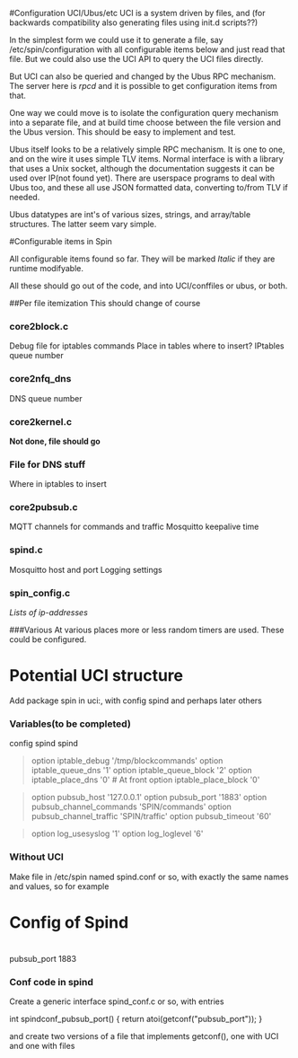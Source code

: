 #Configuration UCI/Ubus/etc
UCI is a system driven by files, and (for backwards compatibility also generating files using init.d scripts??)

In the simplest form we could use it to generate a file, say /etc/spin/configuration with all configurable items below and just read that file.
But we could also use the UCI API to query the UCI files directly.

But UCI can also be queried and changed by the Ubus RPC mechanism. The server here is *rpcd* and it is possible to get configuration items from that.

One way we could move is to isolate the configuration query mechanism into a separate file, and at build time choose between the file version and the Ubus version. This should be easy to implement and test.

Ubus itself looks to be a relatively simple RPC mechanism. It is one to one, and on the wire it uses simple TLV items. Normal interface is with a library that uses a Unix socket, although the documentation suggests it can be used over IP(not found yet). There are userspace programs to deal with Ubus too, and these all use JSON formatted data, converting to/from TLV if needed.

Ubus datatypes are int's of various sizes, strings, and array/table structures. The latter seem vary simple.

#Configurable items in Spin

All configurable items found so far. They will be marked *Italic* if they are runtime modifyable.

All these should go out of the code, and into UCI/conffiles or ubus, or both.

##Per file itemization
This should change of course

### core2block.c
Debug file for iptables commands
Place in tables where to insert?
IPtables queue number

### core2nfq_dns
DNS queue number

### core2kernel.c

**Not done, file should go**
### File for DNS stuff
Where in iptables to insert

### core2pubsub.c

MQTT channels for commands and traffic
Mosquitto keepalive time

### spind.c

Mosquitto host and port
Logging settings

### spin_config.c
*Lists of ip-addresses*

###Various
At various places more or less random timers are used. These could be configured.

# Potential UCI structure

Add package spin in uci:, with config spind and perhaps later others


### Variables(to be completed)
config spind spind
>option iptable_debug '/tmp/blockcommands'
option iptable_queue_dns '1'
option iptable_queue_block '2'
option iptable_place_dns '0'		# At front
option iptable_place_block '0'

>option pubsub_host '127.0.0.1'
option pubsub_port '1883'
option pubsub_channel_commands 'SPIN/commands'
option pubsub_channel_traffic 'SPIN/traffic'
option pubsub_timeout '60'

>option log_usesyslog '1'
option log_loglevel '6'

### Without UCI
Make file in /etc/spin named spind.conf or so, with exactly the same names and values, so for example

 #
 # Config of Spind
 #

pubsub_port	1883

### Conf code in spind

Create a generic interface spind_conf.c or so, with entries

int spindconf_pubsub_port() { return atoi(getconf("pubsub_port")); }

and create two versions of a file that implements getconf(), one with UCI and one with files


